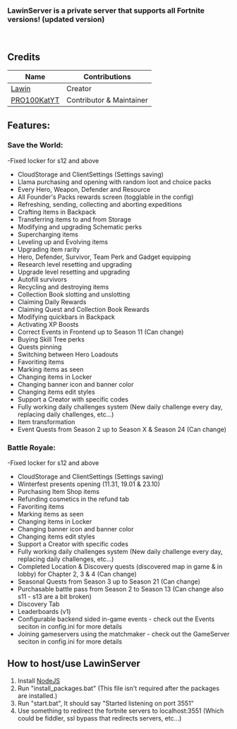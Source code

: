 
  ### LawinServer is a private server that supports all Fortnite versions! (updated version)
  
</div>
<br>

## Credits
| Name | Contributions |
| --------------- | ----------- |
| [Lawin](https://github.com/Lawin0129) | Creator |
| [PRO100KatYT](https://github.com/PRO100KatYT) | Contributor & Maintainer |

## Features:

### Save the World:
-Fixed locker for s12 and above
- CloudStorage and ClientSettings (Settings saving)
- Llama purchasing and opening with random loot and choice packs
- Every Hero, Weapon, Defender and Resource
- All Founder's Packs rewards screen (togglable in the config)
- Refreshing, sending, collecting and aborting expeditions
- Crafting items in Backpack
- Transferring items to and from Storage
- Modifying and upgrading Schematic perks
- Supercharging items
- Leveling up and Evolving items
- Upgrading item rarity
- Hero, Defender, Survivor, Team Perk and Gadget equipping
- Research level resetting and upgrading
- Upgrade level resetting and upgrading
- Autofill survivors
- Recycling and destroying items
- Collection Book slotting and unslotting
- Claiming Daily Rewards
- Claiming Quest and Collection Book Rewards
- Modifying quickbars in Backpack
- Activating XP Boosts
- Correct Events in Frontend up to Season 11 (Can change)
- Buying Skill Tree perks
- Quests pinning
- Switching between Hero Loadouts
- Favoriting items
- Marking items as seen
- Changing items in Locker
- Changing banner icon and banner color
- Changing items edit styles
- Support a Creator with specific codes
- Fully working daily challenges system (New daily challenge every day, replacing daily challenges, etc...)
- Item transformation
- Event Quests from Season 2 up to Season X & Season 24 (Can change)

### Battle Royale:
-Fixed locker for s12 and above
- CloudStorage and ClientSettings (Settings saving)
- Winterfest presents opening (11.31, 19.01 & 23.10)
- Purchasing Item Shop items
- Refunding cosmetics in the refund tab
- Favoriting items
- Marking items as seen
- Changing items in Locker
- Changing banner icon and banner color
- Changing items edit styles
- Support a Creator with specific codes
- Fully working daily challenges system (New daily challenge every day, replacing daily challenges, etc...)
- Completed Location & Discovery quests (discovered map in game & in lobby) for Chapter 2, 3 & 4 (Can change)
- Seasonal Quests from Season 3 up to Season 21 (Can change)
- Purchasable battle pass from Season 2 to Season 13 (Can change also s11 - s13 are a bit broken)
- Discovery Tab
- Leaderboards (v1)
- Configurable backend sided in-game events - check out the Events seciton in config.ini for more details
- Joining gameservers using the matchmaker - check out the GameServer seciton in config.ini for more details

## How to host/use LawinServer
1) Install [NodeJS](https://nodejs.org/en/)
2) Run "install_packages.bat" (This file isn't required after the packages are installed.)
3) Run "start.bat", It should say "Started listening on port 3551"
4) Use something to redirect the fortnite servers to localhost:3551 (Which could be fiddler, ssl bypass that redirects servers, etc...)
